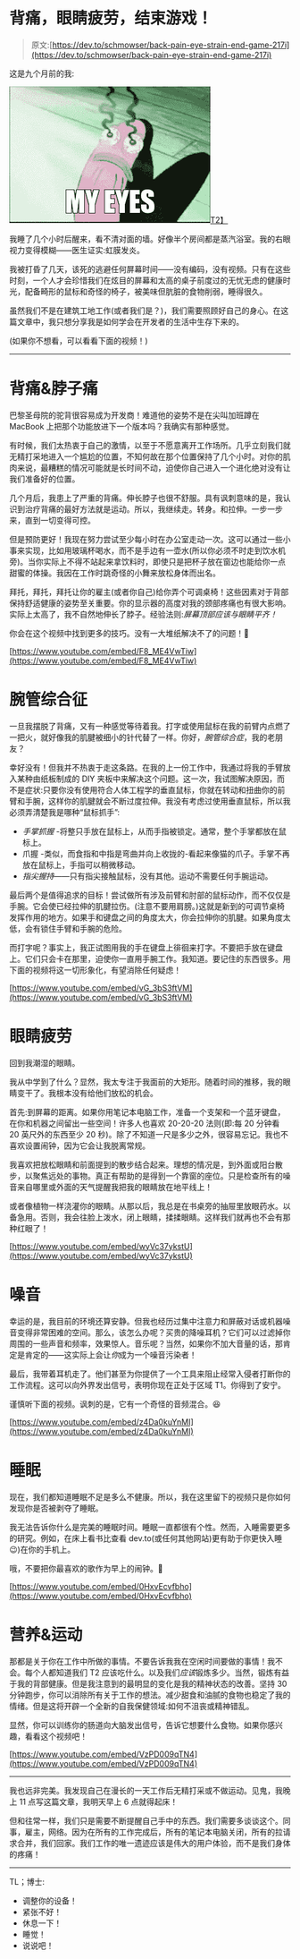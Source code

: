 # 背痛，眼睛疲劳，结束游戏！

> 原文:[https://dev.to/schmowser/back-pain-eye-strain-end-game-217i](https://dev.to/schmowser/back-pain-eye-strain-end-game-217i)

这是九个月前的我:

[![Alt text of image](img/26b0d0dad6a21f8b6761ec5382d8a2bc.png)T2】](https://res.cloudinary.com/practicaldev/image/fetch/s--QWZYGM-F--/c_limit%2Cf_auto%2Cfl_progressive%2Cq_66%2Cw_880/https://i.imgur.com/WJQsuOE.gif)

我睡了几个小时后醒来，看不清对面的墙。好像半个房间都是蒸汽浴室。我的右眼视力变得模糊——医生证实:虹膜发炎。

我被打昏了几天，该死的逃避任何屏幕时间——没有编码，没有视频。只有在这些时刻，一个人才会珍惜我们在炫目的屏幕和太高的桌子前度过的无忧无虑的健康时光，配备畸形的鼠标和奇怪的椅子，被美味但肮脏的食物削弱，睡得很久。

虽然我们不是在建筑工地工作(或者我们是？)，我们需要照顾好自己的身心。在这篇文章中，我只想分享我是如何学会在开发者的生活中生存下来的。

(如果你不想看，可以看看下面的视频！)

* * *

# [](#back-pain-amp-neck-pain)背痛&脖子痛

巴黎圣母院的驼背很容易成为开发商！难道他的姿势不是在尖叫加班蹲在 MacBook 上把那个功能放进下一个版本吗？我确实有那种感觉。

有时候，我们太热衷于自己的激情，以至于不愿意离开工作场所。几乎立刻我们就无精打采地进入一个尴尬的位置，不知何故在那个位置保持了几个小时。对你的肌肉来说，最糟糕的情况可能就是长时间不动，迫使你自己进入一个进化绝对没有让我们准备好的位置。

几个月后，我患上了严重的背痛。伸长脖子也很不舒服。具有讽刺意味的是，我认识到治疗背痛的最好方法就是运动。所以，我继续走。转身。和拉伸。一步一步来，直到一切变得可控。

但是预防更好！我现在努力尝试至少每小时在办公室走动一次。这可以通过一些小事来实现，比如用玻璃杯喝水，而不是手边有一壶水(所以你必须不时走到饮水机旁)。当你实际上不得不站起来拿饮料时，即使只是把杯子放在窗边也能给你一点甜蜜的体操。我因在工作时跳奇怪的小舞来放松身体而出名。

拜托，拜托，拜托让你的雇主(或者你自己)给你弄个可调桌椅！这些因素对于背部保持舒适健康的姿势至关重要。你的显示器的高度对我的颈部疼痛也有很大影响。实际上太高了，我不自然地伸长了脖子。经验法则:*屏幕顶部应该与眼睛平齐！*

你会在这个视频中找到更多的技巧。没有一大堆纸解决不了的问题！🤣

[https://www.youtube.com/embed/F8_ME4VwTiw](https://www.youtube.com/embed/F8_ME4VwTiw)

# [](#carpal-tunnel-syndrome)腕管综合征

一旦我摆脱了背痛，又有一种感觉等待着我。打字或使用鼠标在我的前臂内点燃了一把火，就好像我的肌腱被细小的针代替了一样。你好，*腕管综合症*，我的老朋友？

幸好没有！但我并不热衷于走这条路。在我的上一份工作中，我通过将我的手臂放入某种由纸板制成的 DIY 夹板中来解决这个问题。这一次，我试图解决原因，而不是症状:只要你没有使用符合人体工程学的垂直鼠标，你就在转动和扭曲你的前臂和手腕，这样你的肌腱就会不断过度拉伸。我没有考虑过使用垂直鼠标，所以我必须弄清楚我是哪种“鼠标抓手”:

*   *手掌抓握* -将整只手放在鼠标上，从而手指被锁定。通常，整个手掌都放在鼠标上。
*   爪握 -类似，而食指和中指是弯曲并向上收拢的-看起来像猫的爪子。手掌不再放在鼠标上，手指可以稍微移动。
*   *指尖握持*——只有指尖接触鼠标，没有其他。运动不需要任何手腕运动。

最后两个是值得追求的目标！尝试做所有涉及前臂和肘部的鼠标动作，而不仅仅是手腕。它会使已经拉伸的肌腱拉伤。(注意不要用肩膀。)这就是新到的可调节桌椅发挥作用的地方。如果手和键盘之间的角度太大，你会拉伸你的肌腱。如果角度太低，会有锁住手臂和手腕的危险。

而打字呢？事实上，我正试图用我的手在键盘上徘徊来打字。不要把手放在键盘上。它们只会卡在那里，迫使你一直用手腕工作。我知道。要记住的东西很多。用下面的视频将这一切形象化，有望消除任何疑虑！

[https://www.youtube.com/embed/vG_3bS3ftVM](https://www.youtube.com/embed/vG_3bS3ftVM)

# [](#eye-strain)眼睛疲劳

回到我潮湿的眼睛。

我从中学到了什么？显然，我太专注于我面前的大矩形。随着时间的推移，我的眼睛变干了。我根本没有给他们放松的机会。

首先:到屏幕的距离。如果你用笔记本电脑工作，准备一个支架和一个蓝牙键盘，在你和机器之间留出一些空间！许多人也喜欢 20-20-20 法则(即:每 20 分钟看 20 英尺外的东西至少 20 秒)。除了不知道一尺是多少之外，很容易忘记。我也不喜欢设置闹钟，因为它会让我脱离常规。

我喜欢把放松眼睛和前面提到的散步结合起来。理想的情况是，到外面或阳台散步，以聚焦远处的事物。真正有帮助的是得到一个靠窗的座位。只是检查所有的噪音来自哪里或外面的天气提醒我把我的眼睛放在地平线上！

或者像植物一样浇灌你的眼睛。从那以后，我总是在书桌旁的抽屉里放眼药水。以备急用。否则，我会往脸上泼水，闭上眼睛，揉揉眼睛。这样我们就再也不会有那种红眼了！

[https://www.youtube.com/embed/wyVc37ykstU](https://www.youtube.com/embed/wyVc37ykstU)

# [](#noise)噪音

幸运的是，我目前的环境还算安静。但我也经历过集中注意力和屏蔽对话或机器噪音变得非常困难的空间。那么，该怎么办呢？买贵的降噪耳机？它们可以过滤掉你周围的一些声音和频率，效果惊人。音乐呢？当然，如果你不加大音量的话，那肯定是肯定的——这实际上会让*你*成为一个噪音污染者！

最后，我带着耳机走了。他们甚至为你提供了一个工具来阻止经常入侵者打断你的工作流程。这可以向外界发出信号，表明你现在正处于区域 T1。你得到了安宁。

谨慎听下面的视频。讽刺的是，它有一个奇怪的音频混合。😆

[https://www.youtube.com/embed/z4Da0kuYnMI](https://www.youtube.com/embed/z4Da0kuYnMI)

# [](#sleep)睡眠

现在，我们都知道睡眠不足是多么不健康。所以，我在这里留下的视频只是你如何发现你是否被剥夺了睡眠。

我无法告诉你什么是完美的睡眠时间。睡眠一直都很有个性。然而，入睡需要更多的研究。例如，在床上看书比查看 dev.to(或任何其他网站)更有助于你更快入睡😉)在你的手机上。

哦，不要把你最喜欢的歌作为早上的闹钟。🙈

[https://www.youtube.com/embed/0HxvEcvfbho](https://www.youtube.com/embed/0HxvEcvfbho)

# [](#nutrition-amp-sport)营养&运动

那都是关于你在工作中所做的事情。不要告诉我我在空闲时间要做的事情！我不会。每个人都知道我们 T2 应该吃什么。以及我们*应该*锻炼多少。当然，锻炼有益于我的背部健康。但是我注意到的最明显的变化是我的精神状态的改善。坚持 30 分钟跑步，你可以消除所有关于工作的想法。减少甜食和油腻的食物也稳定了我的情绪。但是这将开辟一个全新的自我保健领域:如何不沮丧或精神错乱。

显然，你可以训练你的肠道向大脑发出信号，告诉它想要什么食物。如果你感兴趣，看看这个视频吧！

[https://www.youtube.com/embed/VzPD009qTN4](https://www.youtube.com/embed/VzPD009qTN4)

* * *

我也远非完美。我发现自己在漫长的一天工作后无精打采或不做运动。见鬼，我晚上 11 点写这篇文章，我明天早上 6 点就得起床！

但和往常一样，我们只是需要不断提醒自己手中的东西。我们需要多谈谈这个。同事，雇主，网络。因为在所有的工作完成后，所有的笔记本电脑关闭，所有的拉请求合并，我们回家。我们工作的唯一遗迹应该是伟大的用户体验，而不是我们身体的疼痛！

* * *

TL；博士:

*   调整你的设备！
*   紧张不好！
*   休息一下！
*   睡觉！
*   说说吧！
